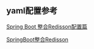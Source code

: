 ## yaml配置参考
[Spring Boot 整合Redisson配置篇](https://www.cnblogs.com/east7/p/16255253.html)

[SpringBoot整合Redisson](https://www.cnblogs.com/ming-blogs/p/16268515.html)